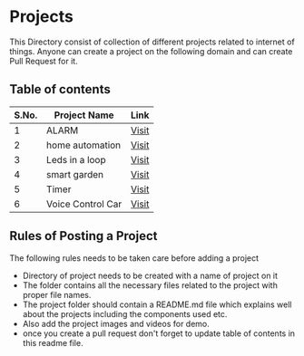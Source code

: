 # Projects

This Directory consist of collection of different projects related to internet of things. Anyone can create a project on the following domain and can create Pull Request for it.

## Table of contents

| S.No. | Project Name              | Link                                                                                       |
| ----- | ------------------------ | ------------------------------------------------------------------------------------------ |
| 1 | ALARM | [Visit](https://github.com/IoT-Buzz/IoT/tree/main/projects/ALARM) |
| 2 | home automation | [Visit](https://github.com/IoT-Buzz/IoT/tree/main/projects/home%20automation) |
| 3 | Leds in a loop | [Visit](https://github.com/IoT-Buzz/IoT/tree/main/projects/Leds%20in%20a%20loop) |
| 4 | smart garden | [Visit](https://github.com/IoT-Buzz/IoT/tree/main/projects/smart%20garden) |
| 5 | Timer | [Visit](https://github.com/IoT-Buzz/IoT/tree/main/projects/Timer) |
| 6 | Voice Control Car | [Visit](https://github.com/shubhankar-shandilya-india/IoT/tree/Adding-Project/projects/Voice%20Control%20Car) |


## Rules of Posting a Project
The following rules needs to be taken care before adding a project
- Directory of project needs to be created with a name of project on it
- The folder contains all the necessary files related to the project with proper file names.
- The project folder should contain a README.md file which explains well about the projects including the components used etc. 
- Also add the project images and videos for demo.
- once you create a pull request don't forget to update table of contents in this readme file.
